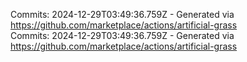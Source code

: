 Commits: 2024-12-29T03:49:36.759Z - Generated via https://github.com/marketplace/actions/artificial-grass
<br>
Commits: 2024-12-29T03:49:36.759Z - Generated via https://github.com/marketplace/actions/artificial-grass
<br>
